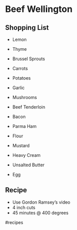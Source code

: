 # Beef Wellington
## Shopping List
* Lemon
* Thyme
* Brussel Sprouts
* Carrots

* Potatoes
* Garlic
* Mushrooms

* Beef Tenderloin
* Bacon
* Parma Ham

* Flour
* Mustard
* Heavy Cream
* Unsalted Butter
* Egg

## Recipe
* Use Gordon Ramsey’s video
* 4 inch cuts
* 45 minutes @ 400 degrees

#recipes